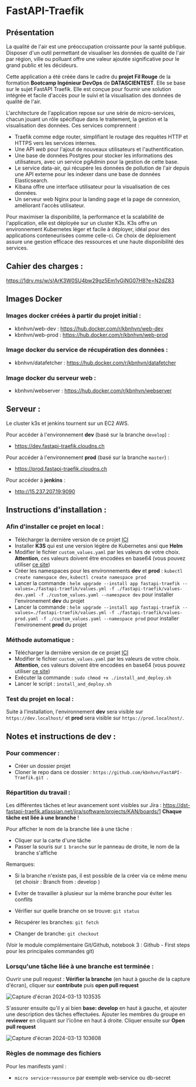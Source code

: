 # FastAPI-Traefik

## Présentation
La qualité de l'air est une préoccupation croissante pour la santé publique. Disposer d'un outil permettant de visualiser les données de qualité de l'air par région, ville ou polluant offre une valeur ajoutée significative pour le grand public et les décideurs. 

Cette application a été créée dans le cadre du **projet Fil Rouge** de la formation **Bootcamp Ingénieur DevOps** de **DATASCIENTEST**. Elle se base sur le sujet FastAPI Traefik. Elle est conçue pour fournir une solution intégrée et facile d'accès pour le suivi et la visualisation des données de qualité de l'air.

L'architecture de l'application repose sur une série de micro-services, chacun jouant un rôle spécifique dans le traitement, la gestion et la visualisation des données. Ces services comprennent :

- Traefik comme edge router, simplifiant le routage des requêtes HTTP et HTTPS vers les services internes.
- Une API *web* pour l'ajout de nouveaux utilisateurs et l'authentification.
- Une base de données Postgres pour stocker les informations des utilisateurs, avec un service pgAdmin pour la gestion de cette base.
- Le service data-air, qui récupère les données de pollution de l'air depuis une API externe pour les indexer dans une base de données Elasticsearch.
- Kibana offre une interface utilisateur pour la visualisation de ces données.
- Un serveur web Nginx pour la landing page et la page de connexion, améliorant l'accès utilisateur.

Pour maximiser la disponibilité, la performance et la scalabilité de l'application, elle est déployée sur un cluster K3s. K3s offre un environnement Kubernetes léger et facile à déployer, idéal pour des applications conteneurisées comme celle-ci. Ce choix de déploiement assure une gestion efficace des ressources et une haute disponibilité des services.

## Cahier des charges :
https://1drv.ms/w/s!ArK3W0SU4bw29gz5Em1yGjNG07H8?e=N2dZ83

## Images Docker
### Images docker créées à partir du projet initial :
- kbnhvn/web-dev : https://hub.docker.com/r/kbnhvn/web-dev
- kbnhvn/web-prod : https://hub.docker.com/r/kbnhvn/web-prod

### Image docker du service de récupération des données :
- kbnhvn/datafetcher : https://hub.docker.com/r/kbnhvn/datafetcher

### Image docker du serveur web :
- kbnhvn/webserver : https://hub.docker.com/r/kbnhvn/webserver

## Serveur :
Le cluster k3s et jenkins tournent sur un EC2 AWS.

Pour accéder à l'environnement **dev** (basé sur la branche ```develop```) :
- https://dev.fastapi-traefik.cloudns.ch
  
Pour accéder à l'environnement **prod** (basé sur la branche ```master```) :
- https://prod.fastapi-traefik.cloudns.ch
  
Pour accéder à **jenkins** :
- http://15.237.207.19:9090

## Instructions d'installation :
### Afin d'installer ce projet en local :
- Télécharger la dernière version de ce projet [ICI](https://github.com/kbnhvn/FastAPI-Traefik/releases)
- Installer **K3S** qui est une version légère de Kubernetes ansi que **Helm**
- Modifier le fichier ```custom_values.yaml``` par les valeurs de votre choix. **Attention**, ces valeurs doivent être encodées en base64 (vous pouvez utiliser [ce site](https://www.base64decode.org/))
- Créer les namespaces pour les environnements **dev** et **prod** : ```kubectl create namespace dev```, ```kubectl create namespace prod```
- Lancer la commande : ```helm upgrade --install app fastapi-traefik --values=./fastapi-traefik/values.yml -f ./fastapi-traefik/values-dev.yaml -f ./custom_values.yaml --namespace dev``` pour installer l'environement **dev** du projet
- Lancer la commande : ```helm upgrade --install app fastapi-traefik --values=./fastapi-traefik/values.yml -f ./fastapi-traefik/values-prod.yaml -f ./custom_values.yaml --namespace prod``` pour installer l'environement **prod** du projet

### Méthode automatique :
- Télécharger la dernière version de ce projet [ICI](https://github.com/kbnhvn/FastAPI-Traefik/releases)
- Modifier le fichier ```custom_values.yaml``` par les valeurs de votre choix. **Attention**, ces valeurs doivent être encodées en base64 (vous pouvez utiliser [ce site](https://www.base64decode.org/))
- Exécuter la commande : ```sudo chmod +x ./install_and_deploy.sh```
- Lancer le script : ```install_and_deploy.sh```

### Test du projet en local :
Suite à l'installation, l'environnement **dev** sera visible sur ```https://dev.localhost/``` et **prod** sera visible sur ```https://prod.localhost/```.

## Notes et instructions de dev :
### Pour commencer :
- Créer un dossier projet
- Cloner le repo dans ce dossier :
  ```https://github.com/kbnhvn/FastAPI-Traefik.git .```

### Répartition du travail :
Les différentes tâches et leur avancement sont visibles sur Jira : https://dst-fastapi-traefik.atlassian.net/jira/software/projects/KAN/boards/1
**Chaque tâche est liée à une branche** !

Pour afficher le nom de la branche liée à une tâche :
  - Cliquer sur la carte d'une tâche
  - Passer la souris sur ```1 branche``` sur le panneau de droite, le nom de la branche s'affiche

Remarques: 
  - Si la branche n'existe pas, il est possible de la créer via ce même menu (et choisir : Branch from : develop )
  - Eviter de travailler à plusieur sur la même branche pour éviter les conflits

- Vérifier sur quelle branche on se trouve: ```git status```
- Récupérer les branches: ```git fetch```
- Changer de branche: ```git checkout```

(Voir le module complémentaire Git/Github, notebook 3 : Github - First steps pour les principales commandes git)

### Lorsqu'une tâche liée à une branche est terminée :
Ouvrir une pull request :
**Vérifier la branche** (en haut à gauche de la capture d'écran), cliquer sur **contribute** puis **open pull request**

![Capture d'écran 2024-03-13 103535](https://github.com/kbnhvn/FastAPI-Traefik/assets/22301011/fc596a2d-7070-4404-bb11-64021c738e29)

S'assurer ensuite qu'il y ai bien **base: develop** en haut à gauche, et ajouter une description des tâches effectuées.
Ajouter les membres du groupe en **reviewer** en cliquant sur l'icône en haut à droite. 
Cliquer ensuite sur **Open pull request**

![Capture d'écran 2024-03-13 103608](https://github.com/kbnhvn/FastAPI-Traefik/assets/22301011/9e9658d3-8246-4f42-9a3c-fd4655250338)


### Règles de nommage des fichiers
Pour les manifests yaml :
- ```micro service```-```ressource``` par exemple web-service ou db-secret



